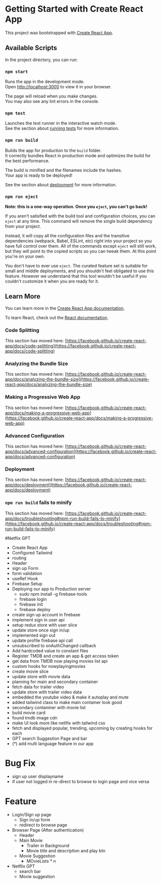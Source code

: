 # Getting Started with Create React App

This project was bootstrapped with [Create React App](https://github.com/facebook/create-react-app).

## Available Scripts

In the project directory, you can run:

### `npm start`

Runs the app in the development mode.\
Open [http://localhost:3000](http://localhost:3000) to view it in your browser.

The page will reload when you make changes.\
You may also see any lint errors in the console.

### `npm test`

Launches the test runner in the interactive watch mode.\
See the section about [running tests](https://facebook.github.io/create-react-app/docs/running-tests) for more information.

### `npm run build`

Builds the app for production to the `build` folder.\
It correctly bundles React in production mode and optimizes the build for the best performance.

The build is minified and the filenames include the hashes.\
Your app is ready to be deployed!

See the section about [deployment](https://facebook.github.io/create-react-app/docs/deployment) for more information.

### `npm run eject`

**Note: this is a one-way operation. Once you `eject`, you can't go back!**

If you aren't satisfied with the build tool and configuration choices, you can `eject` at any time. This command will remove the single build dependency from your project.

Instead, it will copy all the configuration files and the transitive dependencies (webpack, Babel, ESLint, etc) right into your project so you have full control over them. All of the commands except `eject` will still work, but they will point to the copied scripts so you can tweak them. At this point you're on your own.

You don't have to ever use `eject`. The curated feature set is suitable for small and middle deployments, and you shouldn't feel obligated to use this feature. However we understand that this tool wouldn't be useful if you couldn't customize it when you are ready for it.

## Learn More

You can learn more in the [Create React App documentation](https://facebook.github.io/create-react-app/docs/getting-started).

To learn React, check out the [React documentation](https://reactjs.org/).

### Code Splitting

This section has moved here: [https://facebook.github.io/create-react-app/docs/code-splitting](https://facebook.github.io/create-react-app/docs/code-splitting)

### Analyzing the Bundle Size

This section has moved here: [https://facebook.github.io/create-react-app/docs/analyzing-the-bundle-size](https://facebook.github.io/create-react-app/docs/analyzing-the-bundle-size)

### Making a Progressive Web App

This section has moved here: [https://facebook.github.io/create-react-app/docs/making-a-progressive-web-app](https://facebook.github.io/create-react-app/docs/making-a-progressive-web-app)

### Advanced Configuration

This section has moved here: [https://facebook.github.io/create-react-app/docs/advanced-configuration](https://facebook.github.io/create-react-app/docs/advanced-configuration)

### Deployment

This section has moved here: [https://facebook.github.io/create-react-app/docs/deployment](https://facebook.github.io/create-react-app/docs/deployment)

### `npm run build` fails to minify

This section has moved here: [https://facebook.github.io/create-react-app/docs/troubleshooting#npm-run-build-fails-to-minify](https://facebook.github.io/create-react-app/docs/troubleshooting#npm-run-build-fails-to-minify)









#Netflix GPT
- Create React App
- Configured Tailwind
- routing
- Header
- sign up Form
- form validation
- useRef Hook
- Firebase Setup
- Deploying our app to Production server
    - sudo npm install -g firebase-tools
    - firebase login
    - firebase init
    - firebase deploy
- create sign up account in firebase 
- implement sign in user api
- setup redux store with user slice
- update store once sign in/up
- implemented sign out 
- update profile firebase api call
- unsubscribed to onAuthChanged callback
- Add hardcoded value to constant files
- Register TMDB and create an app & get access token
- get data from TMDB now playing movies list api
- custom hooks for nowplayingmovies
- create movie slice
- update store with movie data 
- planning for main and secondary container
- fetch data for trailer video
- update store with trailer video data
- embedded the youtube video & make it autoplay and mute
- added tailwind class to make main container look good
- secondary contaniner with movie list
- build movie card
- found tmdb image cdn
- make UI look more like netlfix with tailwind css
- fetch and displayed popular, trending, upcoming by creating hooks for each 
- GPT search Suggestion Page and bar
- (*) add multi language feature in our app
 




# Bug Fix
- sign up user displayname
- if user not logged in re-direct to browse to login page and vice versa




# Feature
- Login/Sign up page
    - Sign in/up form
    - redirect to browse page
- Browser Page (After authentication)
    - Header
    - Main Movie 
        - Trailer in Background
        - Movie title and description and play btn
    - Movie Suggestion 
        - MOvieLists * n
- Netflix GPT
    - search bar
    - Movie suggestion

